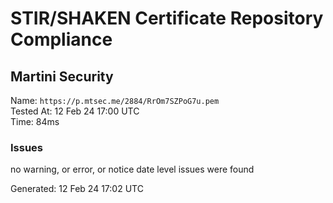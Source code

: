 # STIR/SHAKEN Certificate Repository Compliance

## Martini Security

Name: `https://p.mtsec.me/2884/RrOm7SZPoG7u.pem`\
Tested At: 12 Feb 24 17:00 UTC\
Time: 84ms

### Issues

no warning, or error, or notice date level issues were found

Generated: 12 Feb 24 17:02 UTC